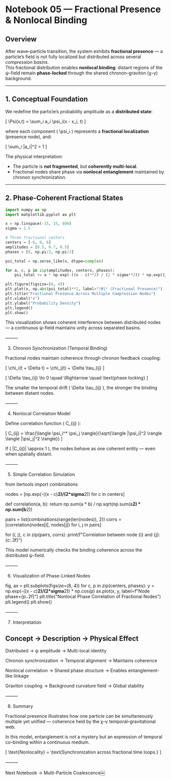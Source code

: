 # Notebook 05 — Fractional Presence & Nonlocal Binding

## Overview

After wave–particle transition, the system exhibits **fractional presence** — a particle’s field is not fully localized but distributed across several *compression basins*.  
This fractional distribution enables **nonlocal binding**: distant regions of the ψ-field remain **phase-locked** through the shared chronon–graviton (χ–γ) background.

---

## 1. Conceptual Foundation

We redefine the particle’s probability amplitude as a **distributed state**:

\[
\Psi(x,t) = \sum_i a_i \psi_i(x - x_i, t)
\]

where each component \( \psi_i \) represents a **fractional localization** (presence node), and:

\[
\sum_i |a_i|^2 = 1
\]

The physical interpretation:
- The particle is **not fragmented**, but **coherently multi-local**.
- Fractional nodes share phase via **nonlocal entanglement** maintained by chronon synchronization.

---

## 2. Phase-Coherent Fractional States

```python
import numpy as np
import matplotlib.pyplot as plt

x = np.linspace(-15, 15, 600)
sigma = 1.5

# Three fractional centers
centers = [-6, 0, 6]
amplitudes = [0.5, 0.7, 0.5]
phases = [0, np.pi/3, np.pi/2]

psi_total = np.zeros_like(x, dtype=complex)

for a, c, p in zip(amplitudes, centers, phases):
    psi_total += a * np.exp(-((x - c)**2) / (2 * sigma**2)) * np.exp(1j * p)

plt.figure(figsize=(8, 4))
plt.plot(x, np.abs(psi_total)**2, label="|Ψ|² (Fractional Presence)")
plt.title("Fractional Presence Across Multiple Compression Nodes")
plt.xlabel("x")
plt.ylabel("Probability Density")
plt.legend()
plt.show()
```

This visualization shows coherent interference between distributed nodes — a continuous ψ-field maintains unity across separated basins.

⸻

3. Chronon Synchronization (Temporal Binding)

Fractional nodes maintain coherence through chronon feedback coupling:

[
\chi_i(t + \Delta t) = \chi_j(t) + \Delta \tau_{ij}
]

[
\Delta \tau_{ij} \to 0 \quad \Rightarrow \quad \text{phase locking}
]

The smaller the temporal drift ( \Delta \tau_{ij} ), the stronger the binding between distant nodes.

⸻

4. Nonlocal Correlation Model

Define correlation function ( C_{ij} ):

[
C_{ij} = \frac{\langle \psi_i^* \psi_j \rangle}{\sqrt{\langle |\psi_i|^2 \rangle \langle |\psi_j|^2 \rangle}}
]

If ( |C_{ij}| \approx 1 ), the nodes behave as one coherent entity — even when spatially distant.

⸻

5. Simple Correlation Simulation

from itertools import combinations

nodes = [np.exp(-((x - c)**2)/(2*sigma**2)) for c in centers]

def correlation(a, b):
    return np.sum(a * b) / np.sqrt(np.sum(a**2) * np.sum(b**2))

pairs = list(combinations(range(len(nodes)), 2))
corrs = [correlation(nodes[i], nodes[j]) for i, j in pairs]

for (i, j), c in zip(pairs, corrs):
    print(f"Correlation between node {i} and {j}: {c:.3f}")

This model numerically checks the binding coherence across the distributed ψ-field.

⸻

6. Visualization of Phase-Linked Nodes

fig, ax = plt.subplots(figsize=(8, 4))
for c, p in zip(centers, phases):
    y = np.exp(-((x - c)**2)/(2*sigma**2)) * np.cos(p)
    ax.plot(x, y, label=f"Node phase={p:.2f}")
plt.title("Nonlocal Phase Correlation of Fractional Nodes")
plt.legend()
plt.show()


⸻

7. Interpretation

Concept -> Description -> Physical Effect
-------------------------------

Distributed ->  ψ amplitude -> Multi-local identity

Chronon synchronization -> Temporal alignment -> Maintains coherence

Nonlocal correlation -> Shared phase structure -> Enables entanglement-like linkage

Graviton coupling -> Background curvature field -> Global stability

⸻

8. Summary

Fractional presence illustrates how one particle can be simultaneously multiple yet unified — coherence held by the χ–γ temporal–gravitational web.

In this model, entanglement is not a mystery but an expression of temporal co-binding within a continuous medium.

[
\text{Nonlocality} = \text{Synchronization across fractional time loops.}
]

⸻

Next Notebook → Multi-Particle Coalescence￼
